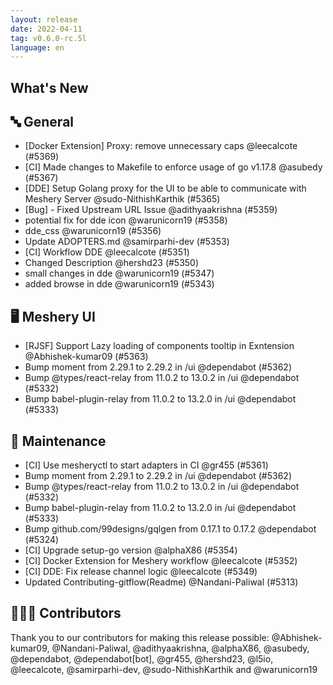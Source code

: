 ```yaml
---
layout: release
date: 2022-04-11
tag: v0.6.0-rc.5l
language: en
---
```


## What's New

## 🔤 General

- [Docker Extension] Proxy: remove unnecessary caps @leecalcote (#5369)
- [CI] Made changes to Makefile to enforce usage of go v1.17.8 @asubedy (#5367)
- [DDE] Setup Golang proxy for the UI to be able to communicate with Meshery Server @sudo-NithishKarthik (#5365)
- [Bug] - Fixed Upstream URL Issue @adithyaakrishna (#5359)
- potential fix for dde icon @warunicorn19 (#5358)
- dde_css @warunicorn19 (#5356)
- Update ADOPTERS.md @samirparhi-dev (#5353)
- [CI] Workflow DDE @leecalcote (#5351)
- Changed Description @hershd23 (#5350)
- small changes in dde @warunicorn19 (#5347)
- added browse in dde @warunicorn19 (#5343)

## 🖥 Meshery UI

- [RJSF] Support Lazy loading of components tooltip in Exntension @Abhishek-kumar09 (#5363)
- Bump moment from 2.29.1 to 2.29.2 in /ui @dependabot (#5362)
- Bump @types/react-relay from 11.0.2 to 13.0.2 in /ui @dependabot (#5332)
- Bump babel-plugin-relay from 11.0.2 to 13.2.0 in /ui @dependabot (#5333)

## 🧰 Maintenance

- [CI] Use mesheryctl to start adapters in CI @gr455 (#5361)
- Bump moment from 2.29.1 to 2.29.2 in /ui @dependabot (#5362)
- Bump @types/react-relay from 11.0.2 to 13.0.2 in /ui @dependabot (#5332)
- Bump babel-plugin-relay from 11.0.2 to 13.2.0 in /ui @dependabot (#5333)
- Bump github.com/99designs/gqlgen from 0.17.1 to 0.17.2 @dependabot (#5324)
- [CI] Upgrade setup-go version @alphaX86 (#5354)
- [CI] Docker Extension for Meshery workflow @leecalcote (#5352)
- [CI] DDE: Fix release channel logic @leecalcote (#5349)
- Updated Contributing-gitflow(Readme) @Nandani-Paliwal (#5313)

## 👨🏽‍💻 Contributors

Thank you to our contributors for making this release possible:
@Abhishek-kumar09, @Nandani-Paliwal, @adithyaakrishna, @alphaX86, @asubedy, @dependabot, @dependabot[bot], @gr455, @hershd23, @l5io, @leecalcote, @samirparhi-dev, @sudo-NithishKarthik and @warunicorn19
